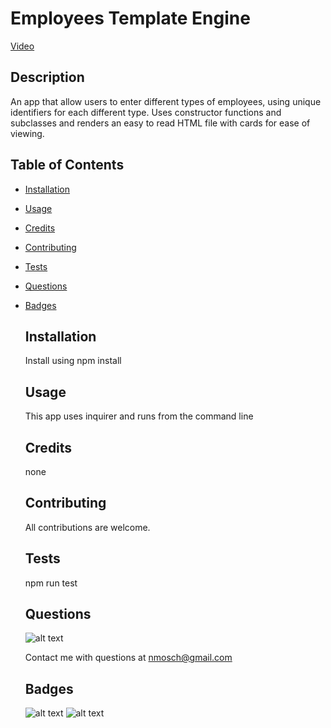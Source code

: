 
  # Employees Template Engine
  [Video](https://drive.google.com/file/d/1KHVfGSiNkUlT_DjwF6p6uAFTm48muCZv/view)

  ## Description 
  
  An app that allow users to enter different types of employees, using unique identifiers for each different type. Uses constructor functions and subclasses and renders an easy to read HTML file with cards for ease of viewing.
  
  ## Table of Contents

* [Installation](#Installation)
    
* [Usage](#Usage)
    
* [Credits](#Credits)

* [Contributing](#Contributing)
    
* [Tests](#Tests)

* [Questions](#Questions)

* [Badges](#Badges)

  ## Installation
    
  Install using npm install

  ## Usage 
  
  This app uses inquirer and runs from the command line  
  
  ## Credits

  none

  ## Contributing

  All contributions are welcome.
    
  ## Tests
  
  npm run test

  ## Questions

  ![alt text](https://avatars.githubusercontent.com/u/52764784?)

  Contact me with questions at nmosch@gmail.com

  ## Badges
  
  ![alt text](https://img.shields.io/github/license/nmosch/Employee_Template_Engine)
  ![alt text](https://img.shields.io/github/issues-closed/nmosch/Employee_Template_Engine)
